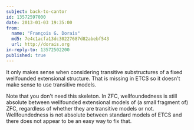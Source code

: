 ```yaml
---
subject: back-to-cantor
id: 13572597000
date: 2013-01-03 19:35:00
from:
  name: "François G. Dorais"
  md5: 7e4c1acfa13dc30227687d82abebf543
  url: http://dorais.org
in-reply-to: 13572502200
published: true
---
```

It only makes sense when considering transitive substructures of a fixed wellfounded extensional structure. That is missing in ETCS so it doesn't make sense to use transitive models. 

Note that you don't need this skeleton. In ZFC, wellfoundedness is still absolute between wellfounded extensional models of (a small fragment of) ZFC, regardless of whether they are transitive models or not. Wellfoundedness is not absolute between standard models of ETCS and there does not appear to be an easy way to fix that.
